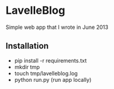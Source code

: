 # LavelleBlog #
Simple web app that I wrote in June 2013

## Installation ##
* pip install -r requirements.txt
* mkdir tmp
* touch tmp/lavelleblog.log
* python run.py (run app locally)
